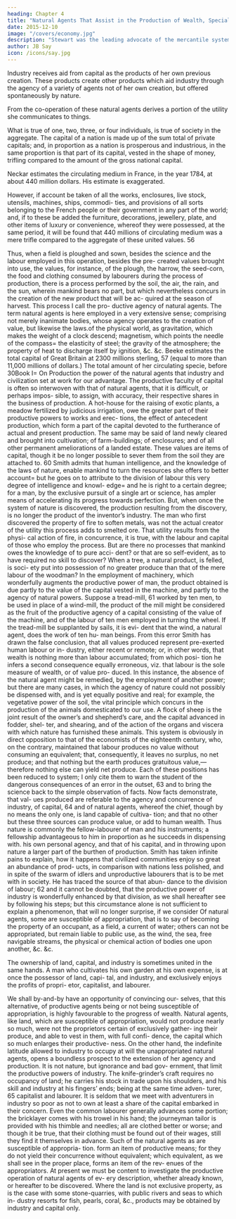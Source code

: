 ```yaml
---
heading: Chapter 4
title: "Natural Agents That Assist in the Production of Wealth, Specially of Land"
date: 2015-12-10
image: "/covers/economy.jpg"
description: "Stewart was the leading advocate of the mercantile system. Its maxim is: The wealth of one set of men is derived from the impoverishment of another"
author: JB Say
icon: /icons/say.jpg
---
```



Industry receives aid from capital as the products of her own previous creation. These products create other products which aid industry through the agency of a variety of agents not of her own creation, but offered spontaneously by nature.

From the co-operation of these natural agents derives a portion of the utility she communicates to things.

What is true of one, two, three, or four individuals, is true of society in the aggregate. The capital of a nation is made up of
the sum total of private capitals; and, in proportion as a nation is prosperous and industrious, in the same proportion is
that part of its capital, vested in the shape of money, trifling
compared to the amount of the gross national capital. 

Neckar estimates the circulating medium in France, in the year 1784, at about 440 million dollars. His estimate is exaggerated. 

However, if account be taken of all the works, enclosures, live stock, utensils, machines, ships, commodi-
ties, and provisions of all sorts belonging to the French people
or their government in any part of the world; and, if to these
be added the furniture, decorations, jewellery, plate, and other
items of luxury or convenience, whereof they were possessed,
at the same period, it will be found that 440 millions of circulating medium was a mere trifle compared to the aggregate of
these united values. 56

Thus, when a field is ploughed and sown, besides the science
and the labour employed in this operation, besides the pre-
created values brought into use, the values, for instance, of
the plough, the harrow, the seed-corn, the food and clothing
consumed by labourers during the process of production, there
is a process performed by the soil, the air, the rain, and the
sun, wherein mankind bears no part, but which nevertheless
concurs in the creation of the new product that will be ac-
quired at the season of harvest. This process I call the pro-
ductive agency of natural agents.
The term natural agents is here employed in a very extensive
sense; comprising not merely inanimate bodies, whose agency
operates to the creation of value, but likewise the laws.of the
physical world, as gravitation, which makes the weight of a
clock descend; magnetism, which points the needle of the
compass= the elasticity of steel; the gravity of the atmosphere;
the property of heat to discharge itself by ignition, &c. &c.
Beeke estimates the total capital of Great Britain at 2300
millions sterling, 57 (equal to more than 11,000 millions of
dollars.) The total amount of her circulating specie, before
30Book I= On Production
the power of the natural agents that industry and civilization
set at work for our advantage.
The productive faculty of capital is often so interwoven with
that of natural agents, that it is difficult, or perhaps impos-
sible, to assign, with accuracy, their respective shares in the
business of production. A hot-house for the raising of exotic
plants, a meadow fertilized by judicious irrigation, owe the
greater part of their productive powers to works and erec-
tions, the effect of antecedent production, which form a part
of the capital devoted to the furtherance of actual and present
production. The same may be said of land newly cleared and
brought into cultivation; of farm-buildings; of enclosures; and
of all other permanent ameliorations of a landed estate. These
values are items of capital, though it be no longer possible to
sever them from the soil they are attached to. 60
Smith admits that human intelligence, and the knowledge of
the laws of nature, enable mankind to turn the resources she
offers to better account= but he goes on to attribute to the
division of labour this very degree of intelligence and knowl-
edge= and he is right to a certain degree; for a man, by the
exclusive pursuit of a single art or science, has ampler means
of accelerating its progress towards perfection. But, when once
the system of nature is discovered, the production resulting
from the discovery, is no longer the product of the inventor’s
industry. The man who first discovered the property of fire to
soften metals, was not the actual creator of the utility this
process adds to smelted ore. That utility results from the physi-
cal action of fire, in concurrence, it is true, with the labour
and capital of those who employ the process. But are there no
processes that mankind owes the knowledge of to pure acci-
dent? or that are so self-evident, as to have required no skill
to discover? When a tree, a natural product, is felled, is soci-
ety put into possession of no greater produce than that of the
mere labour of the woodman?
In the employment of machinery, which wonderfully augments
the productive power of man, the product obtained is due
partly to the value of the capital vested in the machine, and
partly to the agency of natural powers. Suppose a tread-mill, 61
worked by ten men, to be used in place of a wind-mill, the
product of the mill might be considered as the fruit of the
productive agency of a capital consisting of the value of the
machine, and of the labour of ten men employed in turning
the wheel. If the tread-mill be supplanted by sails, it is evi-
dent that the wind, a natural agent, does the work of ten hu-
man beings.
From this error Smith has drawn the false conclusion, that all
values produced represent pre-exerted human labour or in-
dustry, either recent or remote; or, in other words, that wealth
is nothing more than labour accumulated; from which posi-
tion he infers a second consequence equally erroneous, viz.
that labour is the sole measure of wealth, or of value pro-
duced.
In this instance, the absence of the natural agent might be
remedied, by the employment of another power; but there are
many cases, in which the agency of nature could not possibly
be dispensed with, and is yet equally positive and real; for
example, the vegetative power of the soil, the vital principle
which concurs in the production of the animals domesticated
to our use. A flock of sheep is the joint result of the owner’s
and shepherd’s care, and the capital advanced in fodder, shel-
ter, and shearing, and of the action of the organs and viscera
with which nature has furnished these animals.
This system is obviously in direct opposition to that of the
economists of the eighteenth century, who, on the contrary,
maintained that labour produces no value without consuming
an equivalent; that, consequently, it leaves no surplus, no net
produce; and that nothing but the earth produces gratuitous
value,—therefore nothing else can yield net produce. Each
of these positions has been reduced to system; I only cite
them to warn the student of the dangerous consequences of
an error in the outset, 63 and to bring the science back to the
simple observation of facts. Now facts demonstrate, that val-
ues produced are referable to the agency and concurrence of
industry, of capital, 64 and of natural agents, whereof the chief,
though by no means the only one, is land capable of cultiva-
tion; and that no other but these three sources can produce
value, or add to human wealth.
Thus nature is commonly the fellow-labourer of man and his
instruments; a fellowship advantageous to him in proportion
as he succeeds in dispensing with. his own personal agency,
and that of his capital, and in throwing upon nature a larger
part of the burthen of production.
Smith has taken infinite pains to explain, how it happens that
civilized communities enjoy so great an abundance of prod-
ucts, in comparison with nations less polished, and in spite of
the swarm of idlers and unproductive labourers that is to be
met with in society. He has traced the source of that abun-
dance to the division of labour; 62 and it cannot be doubted,
that the productive power of industry is wonderfully enhanced
by that division, as we shall hereafter see by following his
steps; but this circumstance alone is not sufficient to explain
a phenomenon, that will no longer surprise, if we consider
Of natural agents, some are susceptible of appropriation, that
is to say of becoming the property of an occupant, as a field,
a current of water; others can not be appropriated, but remain
liable to public use, as the wind, the sea, free navigable
streams, the physical or chemical action of bodies one upon another, &c. &c.

The ownership of land, capital, and industry is sometimes
united in the same hands. A man who cultivates his own garden at his own expense, is at once the possessor of land, capi-
tal, and industry, and exclusively enjoys the profits of propri-
etor, capitalist, and labourer.

We shall by-and-by have an opportunity of convincing our-
selves, that this alternative, of productive agents being or not
being susceptible of appropriation, is highly favourable to
the progress of wealth. Natural agents, like land, which are
susceptible of appropriation, would not produce nearly so
much, were not the proprietors certain of exclusively gather-
ing their produce, and able to vest in them, with full confi-
dence, the capital which so much enlarges their productive-
ness. On the other hand, the indefinite latitude allowed to
industry to occupy at will the unappropriated natural agents,
opens a boundless prospect to the extension of her agency
and production. It is not nature, but ignorance and bad gov-
ernment, that limit the productive powers of industry.
The knife-grinder’s craft requires no occupancy of land; he
carries his stock in trade upon his shoulders, and his skill and
industry at his fingers’ ends; being at the same time adven-
turer, 65 capitalist and labourer.
It is seldom that we meet with adventurers in industry so poor
as not to own at least a share of the capital embarked in their
concern. Even the common labourer generally advances some
portion; the bricklayer comes with his trowel in his hand; the
journeyman tailor is provided with his thimble and needles;
all are clothed better or worse; and though it be true, that
their clothing must be found out of their wages, still they find
it themselves in advance.
Such of the natural agents as are susceptible of appropria-
tion. form an item of productive means; for they do not yield
their concurrence without equivalent; which equivalent, as
we shall see in the proper place, forms an item of the rev-
enues of the appropriators. At present we must be content to
investigate the productive operation of natural agents of ev-
ery description, whether already known, or hereafter to be
discovered.
Where the land is not exclusive property, as is the case with
some stone-quarries, with public rivers and seas to which in-
dustry resorts for fish, pearls, coral, &c., products may be
obtained by industry and capital only.

